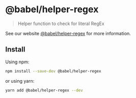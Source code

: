 # @babel/helper-regex

> Helper function to check for literal RegEx

See our website [@babel/helper-regex](https://babeljs.io/docs/en/next/babel-helper-regex.html) for more information.

## Install

Using npm:

```sh
npm install --save-dev @babel/helper-regex
```

or using yarn:

```sh
yarn add @babel/helper-regex --dev
```
